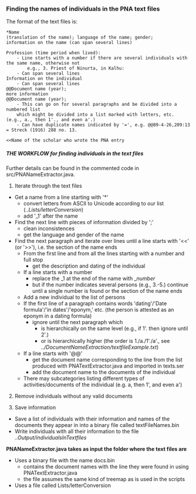 ### Finding the names of individuals in the PNA text files

The format of the text files is:
```
*Name
(translation of the name); language of the name; gender;
information on the name (can span several lines)

Profession (time period when lived): 
	- Line starts with a number if there are several individuals with the same name, otherwise not
		e.g., 3. Priest of Ninurta, in Kalhu:
	- Can span several lines
Information on the individual     
	- Can span several lines
@@Document name (year);
more information
@@Document name (year);
	- This can go on for several paragraphs and be divided into a numbered list 
	which might be divided into a list marked with letters, etc. (e.g., a., then 1'., and even a'.)
	- Can have duplicate names indicated by '=', e.g. @@89-4-26,209:13 = Streck (1916) 288 no. 13.

<<Name of the scholar who wrote the PNA entry
```
##### THE WORKFLOW for finding individuals in the text files

Further details can be found in the commented code in src/PNANameExtractor.java.

1. Iterate through the text files
* Get a name from a line starting with '*'
	* convert letters from ASCII to Unicode according to our list (_..Lists/letterConversion_)
	* add '_1' after the name
* Find the next line with pieces of information divided by ';'
	* clean inconsistences
	* get the language and gender of the name
* Find the next paragraph and iterate over lines until a line starts with '<<' (or '>>'), i.e. the section of the name ends
	* From the first line and from all the lines starting with a number and full stop
		* get the description and dating of the individual
	* If a line starts with a number 
		* replace the _1 at the end of the name with _*number*
		* but if the number indicates several persons (e.g., 3.-5.) continue until a single number is found or the section of the name ends
	* Add a new individual to the list of persons
	* If the first line of a paragraph contains words 'dating'/'Date formula'/'in dates'/'eponym,' etc. (the person is attested as an eponym in a dating formula)
		* ignore until the next paragraph which
			* is hierarchically on the same level (e.g., if 1'. then ignore until 2'.)
			* or is hierarchically higher (the order is 1./a./1'./a'., see _../DocumentNameExtraction/textfileExample.txt_)
	* If a line starts with '@@'
		* get the document name corresponding to the line from the list produced with PNATextExtractor.java and imported in texts.ser
		* add the document name to the documents of the individual
	* There may subcategories listing different types of activities/documents of the individual (e.g. a, then 1', and even a')

2. Remove individuals without any valid documents
	 
3. Save information
* Save a list of individuals with their information and names of the documents they appear in into a binary file called textFileNames.bin
* Write individuals with all their information to the file _..Output/individualsInTextfiles_

**PNANameExtractor.java takes as input the folder where the text files are**
* Uses a binary file with the name docs.bin
	* contains the document names with the line they were found in using PNATextExtractor.java
	* the file assumes the same kind of treemap as is used in the scripts
* Uses a file called Lists/letterConversion

